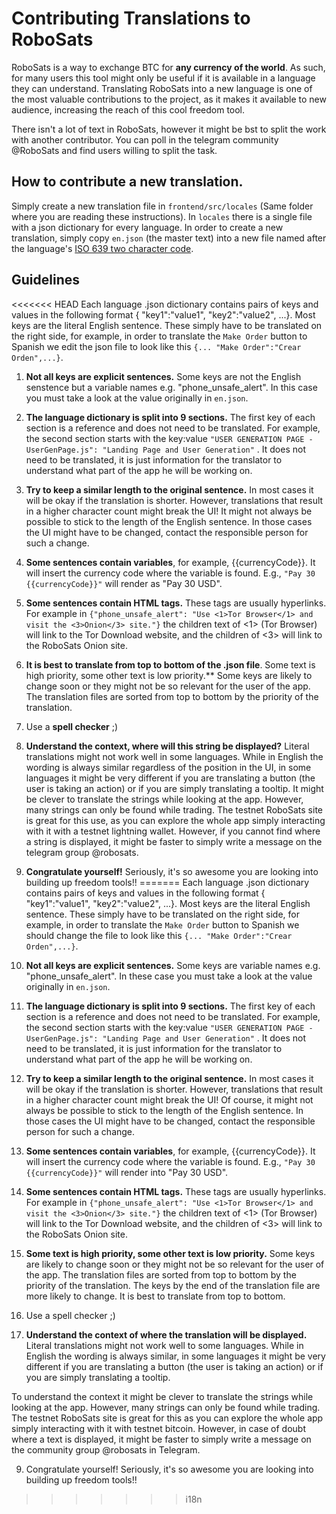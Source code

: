 # Contributing Translations to RoboSats
RoboSats is a way to exchange BTC for **any currency of the world**. As such, for many users this tool might only be useful if it is available in a language they can understand. Translating RoboSats into a new language is one of the most valuable contributions to the project, as it makes it available to new audience, increasing the reach of this cool freedom tool.

There isn't a lot of text in RoboSats, however it might be bst to split the work with another contributor. You can poll in the telegram community @RoboSats and find users willing to split the task.

## How to contribute a new translation.

Simply create a new translation file in `frontend/src/locales` (Same folder where you are reading these instructions). In `locales` there is a single file with a json dictionary for every language. In order to create a new translation, simply copy `en.json` (the master text) into a new file named after the language's [ISO 639 two character code](https://www.loc.gov/standards/iso639-2/php/English_list.php). 

## Guidelines

<<<<<<< HEAD
Each language .json dictionary contains pairs of keys and values in the following format { "key1":"value1", "key2":"value2", ...}. Most keys are the literal English sentence. These simply have to be translated on the right side, for example, in order to translate the `Make Order` button to Spanish we edit the json file to look like this `{... "Make Order":"Crear Orden",...}`.

1. **Not all keys are explicit sentences.** Some keys are not the English senstence but a variable names e.g. "phone_unsafe_alert". In this case you must take a look at the value originally in `en.json`. 

2. **The language dictionary is split into 9 sections.** The first key of each section is a reference and does not need to be translated. For example, the second section starts with the key:value `"USER GENERATION PAGE - UserGenPage.js": "Landing Page and User Generation"` . It does not need to be translated, it is just information for the translator to understand what part of the app he will be working on.

3. **Try to keep a similar length to the original sentence.** In most cases it will be okay if the translation is shorter. However, translations that result in a higher character count might break the UI! It might not always be possible to stick to the length of the English sentence. In those cases the UI might have to be changed, contact the responsible person for such a change.

4. **Some sentences contain variables**, for example, {{currencyCode}}. It will insert the currency code where the variable is found. E.g., `"Pay 30 {{currencyCode}}"` will render as "Pay 30 USD".

5. **Some sentences contain HTML tags.** These tags are usually hyperlinks. For example in `{"phone_unsafe_alert": "Use <1>Tor Browser</1> and visit the <3>Onion</3> site."}` the children text of <1> (Tor Browser) will link to the Tor Download website, and the children of <3> will link to the RoboSats Onion site.

6. **It is best to translate from top to bottom of the .json file**. Some text is high priority, some other text is low priority.** Some keys are likely to change soon or they might not be so relevant for the user of the app. The translation files are sorted from top to bottom by the priority of the translation.

7. Use a **spell checker** ;)

8. **Understand the context, where will this string be displayed?** Literal translations might not work well in some languages. While in English the wording is always similar regardless of the position in the UI, in some languages it might be very different if you are translating a button (the user is taking an action) or if you are simply translating a tooltip. It might be clever to translate the strings while looking at the app. However, many strings can only be found while trading. The testnet RoboSats site is great for this use, as you can explore the whole app simply interacting with it with a testnet lightning wallet. However, if you cannot find where a string is displayed, it might be faster to simply write a message on the telegram group @robosats.

9. **Congratulate yourself!** Seriously, it's so awesome you are looking into building up freedom tools!!
=======
Each language .json dictionary contains pairs of keys and values in the following format { "key1":"value1", "key2":"value2", ...}. Most keys are the literal English sentence. These simply have to be translated on the right side, for example, in order to translate the `Make Order` button to Spanish we should change the file to look like this `{... "Make Order":"Crear Orden",...}`.

1. **Not all keys are explicit sentences.** Some keys are variable names e.g. "phone_unsafe_alert". In these case you must take a look at the value originally in `en.json`. 

2. **The language dictionary is split into 9 sections.** The first key of each section is a reference and does not need to be translated. For example, the second section starts with the key:value `"USER GENERATION PAGE - UserGenPage.js": "Landing Page and User Generation"` . It does not need to be translated, it is just information for the translator to understand what part of the app he will be working on.

3. **Try to keep a similar length to the original sentence.** In most cases it will be okay if the translation is shorter. However, translations that result in a higher character count might break the UI! Of course, it might not always be possible to stick to the length of the English sentence. In those cases the UI might have to be changed, contact the responsible person for such a change.

4. **Some sentences contain variables**, for example, {{currencyCode}}. It will insert the currency code where the variable is found. E.g., `"Pay 30 {{currencyCode}}"` will render into "Pay 30 USD".

5. **Some sentences contain HTML tags.** These tags are usually hyperlinks. For example in `{"phone_unsafe_alert": "Use <1>Tor Browser</1> and visit the <3>Onion</3> site."}` the children text of <1> (Tor Browser) will link to the Tor Download website, and the children of <3> will link to the RoboSats Onion site.

6. **Some text is high priority, some other text is low priority.** Some keys are likely to change soon or they might not be so relevant for the user of the app. The translation files are sorted from top to bottom by the priority of the translation. The keys by the end of the translation file are more likely to change. It is best to translate from top to bottom.

7. Use a spell checker ;)

8. **Understand the context of where the translation will be displayed.** Literal translations might not work well to some languages. While in English the wording is always similar, in some languages it might be very different if you are translating a button (the user is taking an action) or if you are simply translating a tooltip.

To understand the context it might be clever to translate the strings while looking at the app. However, many strings can only be found while trading. The testnet RoboSats site is great for this as you can explore the whole app simply interacting with it with testnet bitcoin. However, in case of doubt where a text is displayed, it might be faster to simply write a message on the community group @robosats in Telegram.

9. Congratulate yourself! Seriously, it's so awesome you are looking into building up freedom tools!!
>>>>>>> i18n



